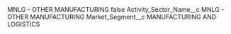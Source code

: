 <?xml version="1.0" encoding="UTF-8"?>
<CustomMetadata xmlns="http://soap.sforce.com/2006/04/metadata" xmlns:xsi="http://www.w3.org/2001/XMLSchema-instance" xmlns:xsd="http://www.w3.org/2001/XMLSchema">
    <label>MNLG - OTHER MANUFACTURING</label>
    <protected>false</protected>
    <values>
        <field>Activity_Sector_Name__c</field>
        <value xsi:type="xsd:string">MNLG - OTHER MANUFACTURING</value>
    </values>
    <values>
        <field>Market_Segment__c</field>
        <value xsi:type="xsd:string">MANUFACTURING AND LOGISTICS</value>
    </values>
</CustomMetadata>
